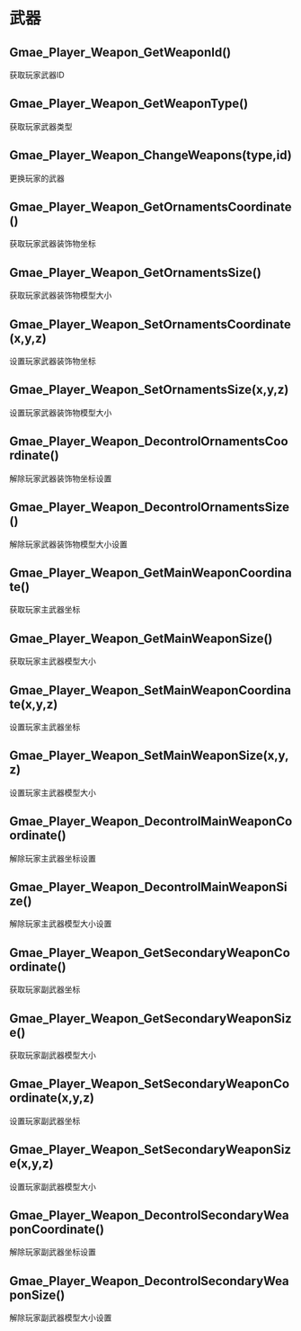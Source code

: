 # 武器

## Gmae\_Player\_Weapon\_GetWeaponId\(\)

获取玩家武器ID

## Gmae\_Player\_Weapon\_GetWeaponType\(\)

获取玩家武器类型

## Gmae\_Player\_Weapon\_ChangeWeapons\(type,id\)

更换玩家的武器

## Gmae\_Player\_Weapon\_GetOrnamentsCoordinate\(\)

获取玩家武器装饰物坐标

## Gmae\_Player\_Weapon\_GetOrnamentsSize\(\)

获取玩家武器装饰物模型大小

## Gmae\_Player\_Weapon\_SetOrnamentsCoordinate\(x,y,z\)

设置玩家武器装饰物坐标

## Gmae\_Player\_Weapon\_SetOrnamentsSize\(x,y,z\)

设置玩家武器装饰物模型大小

## Gmae\_Player\_Weapon\_DecontrolOrnamentsCoordinate\(\)

解除玩家武器装饰物坐标设置

## Gmae\_Player\_Weapon\_DecontrolOrnamentsSize\(\)

解除玩家武器装饰物模型大小设置

## Gmae\_Player\_Weapon\_GetMainWeaponCoordinate\(\)

获取玩家主武器坐标

## Gmae\_Player\_Weapon\_GetMainWeaponSize\(\)

获取玩家主武器模型大小

## Gmae\_Player\_Weapon\_SetMainWeaponCoordinate\(x,y,z\)

设置玩家主武器坐标

## Gmae\_Player\_Weapon\_SetMainWeaponSize\(x,y,z\)

设置玩家主武器模型大小

## Gmae\_Player\_Weapon\_DecontrolMainWeaponCoordinate\(\)

解除玩家主武器坐标设置

## Gmae\_Player\_Weapon\_DecontrolMainWeaponSize\(\)

解除玩家主武器模型大小设置

## Gmae\_Player\_Weapon\_GetSecondaryWeaponCoordinate\(\)

获取玩家副武器坐标

## Gmae\_Player\_Weapon\_GetSecondaryWeaponSize\(\)

获取玩家副武器模型大小

## Gmae\_Player\_Weapon\_SetSecondaryWeaponCoordinate\(x,y,z\)

设置玩家副武器坐标

## Gmae\_Player\_Weapon\_SetSecondaryWeaponSize\(x,y,z\)

设置玩家副武器模型大小

## Gmae\_Player\_Weapon\_DecontrolSecondaryWeaponCoordinate\(\)

解除玩家副武器坐标设置

## Gmae\_Player\_Weapon\_DecontrolSecondaryWeaponSize\(\)

解除玩家副武器模型大小设置

